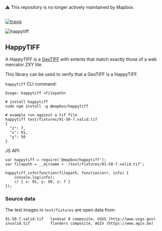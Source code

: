 ⚠️ This repository is no longer actively maintained by Mapbox.

##
[![travis](https://travis-ci.com/mapbox/node-happytiff.svg?branch=master)](https://travis-ci.com/mapbox/node-happytiff)

![happytiff](https://cloud.githubusercontent.com/assets/83384/5769985/4b3b8264-9cf1-11e4-81ce-3fed6d277acf.gif)

HappyTIFF
---------
A *HappyTIFF* is a [GeoTIFF](http://en.wikipedia.org/wiki/GeoTIFF) with extents that match exactly those of a web mercator ZXY tile.

This library can be used to verify that a GeoTIFF is a HappyTIFF.

`happytiff` CLI command:

    Usage: happytiff <filepath>

    # install happytiff
    sudo npm install -g @mapbox/happytiff

    # example run against a tif file
    happytiff test/fixtures/91-50-7.valid.tif
    {
      "z": 7,
      "x": 91,
      "y": 50
    }

JS API:

    var happytiff = require('@mapbox/happytiff');
    var filepath = __dirname + '/test/fixtures/91-50-7.valid.tif';

    happytiff.info(function(filepath, function(err, info) {
        console.log(info);
        // { x: 91, y: 50, z: 7 }
    });

### Source data

The test images in `test/fixtures` are open data from:

    91-50-7.valid.tif   landsat 8 composite, USGS (http://www.usgs.gov)
    invalid.tif         flanders composite, AGIV (https://www.agiv.be)

